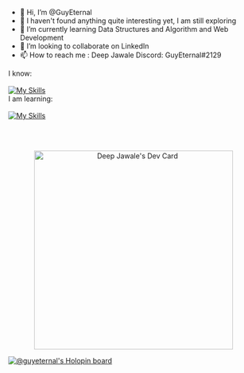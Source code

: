 
- 👋 Hi, I’m @GuyEternal
- 👀 I haven't found anything quite interesting yet, I am still exploring
- 🌱 I’m currently learning Data Structures and Algorithm and Web Development
- 💞️ I’m looking to collaborate on LinkedIn
- 📫 How to reach me :
Deep Jawale Discord: GuyEternal#2129

<!---
GuyEternal/GuyEternal is a ✨ special ✨ repository because its `README.md` (this file) appears on your GitHub profile.
You can click the Preview link to take a look at your changes.
--->

I know: 
<br> <br>
[![My Skills](https://skillicons.dev/icons?i=c,cpp,py,html,css,js,sass,linux,mysql)](https://skillicons.dev)
<br>
I am learning:<br><br>
[![My Skills](https://skillicons.dev/icons?i=react,redux)](https://skillicons.dev)
</p>
<br><br>
<p align="center">
<a href="https://app.daily.dev/GuyEternal"><img src="https://api.daily.dev/devcards/50fcbdedfedb4e0d828101321d7e744e.png?r=2hk" width="400" alt="Deep Jawale's Dev Card"/></a>
</p>
<p align="center">

[![@guyeternal's Holopin board](https://holopin.io/api/user/board?user=guyeternal)](https://holopin.io/@guyeternal)
</p>
<!-- ![image](https://user-images.githubusercontent.com/99432276/202898731-9946bb52-3df7-449d-975e-2e5ca0bdc3f0.png) -->
